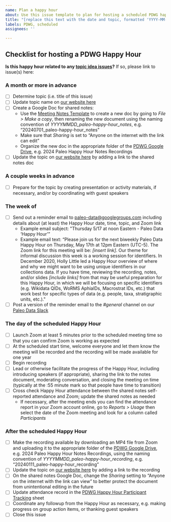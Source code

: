 ```yaml
---
name: Plan a happy hour
about: Use this issue template to plan for hosting a scheduled PDWG happy hour
title: "[replace this text with the date and topic, formatted 'YYYY-MM-DD Topic']"
labels: PDWG, scheduled
assignees: ''

---
```

## Checklist for hosting a PDWG Happy Hour 

**Is this happy hour related to any [topic idea issues](https://github.com/paleo-data/happy-hours/labels/idea)?** If so, please link to issue(s) here:

### A month or more in advance
- [ ] Determine topic (i.e. title of this issue)
- [ ] Update topic name on [our website here](https://github.com/paleo-data/paleo-data.github.io/blob/main/_data/pdwg-happy-hours.yml)
- [ ] Create a Google Doc for shared notes:
    - Use the [Meeting Notes Template](https://docs.google.com/document/d/1Tp-HNHlWFtbrnKPZNc0igowUvZ2u0hmddiF0kWdOGHo/edit?usp=drive_link) to create a new doc by going to _File > Make a copy_, then renaming the new document using the naming convention of _YYYYMMDD_paleo-happy-hour_notes_, e.g. “20240701_paleo-happy-hour_notes”
    - Make sure that _Sharing_ is set to “Anyone on the internet with the link can edit”
    - Organize the new doc in the appropriate folder of the [PDWG Google Drive](https://drive.google.com/drive/folders/1UYyaRMMnQbgE_2FSiTdb4nLV8BAjyBz5?usp=sharing), e.g. 2024 Paleo Happy Hour Notes Recordings
- [ ] Update the topic on [our website here](https://github.com/paleo-data/paleo-data.github.io/blob/main/_data/pdwg-happy-hours.yml) by adding a link to the shared notes doc

### A couple weeks in advance
- [ ] Prepare for the topic by creating presentation or activity materials, if necessary, and/or by coordinating with guest speakers

### The week of
- [ ] Send out a reminder email to paleo-data@googlegroups.com including details about (at least) the Happy Hour date, time, topic, and Zoom link
    - Example email subject: "Thursday 5/17 at noon Eastern - Paleo Data ‘Happy Hour’”
    - Example email text: “Please join us for the next biweekly Paleo Data Happy Hour on Thursday, May 17th at 12pm Eastern (UTC-5). The Zoom link for this meeting will be: _[insert link]_. Our theme for informal discussion this week is a working session for identifiers. In December 2020, Holly Little led a Happy Hour overview of where and why we might want to be using unique identifiers in our collections data. If you have time, reviewing the recording, notes, and/or slides _[include links]_ from that may be useful preparation for this Happy Hour, in which we will be focusing on specific identifiers (e.g. Wikidata QIDs, WoRMS AphiaIDs, Macrostrat IDs, etc.) that work best for specific types of data (e.g. people, taxa, stratigraphic units, etc.)."
- [ ] Post a version of the reminder email to the _#general_ channel on our [Paleo Data Slack](https://paleo-data.slack.com/home)

### The day of the scheduled Happy Hour
- [ ] Launch Zoom at least 5 minutes prior to the scheduled meeting time so that you can confirm Zoom is working as expected
- [ ] At the scheduled start time, welcome everyone and let them know the meeting will be recorded and the recording will be made available for one year
- [ ] Begin recording
- [ ] Lead or otherwise facilitate the progress of the Happy Hour, including introducing speakers (if appropriate), sharing the link to the notes document, moderating conversation, and closing the meeting on time (typically at the :55 minute mark so that people have time to transition)
- [ ] Cross check Happy Hour attendance between the shared notes self-reported attendance and Zoom; update the shared notes as needed
    - If necessary, after the meeting ends you can find the attendance report in your Zoom account online, go to _Reports > Usage_ then select the date of the Zoom meeting and look for a column called _Participants_

### After the scheduled Happy Hour
- [ ] Make the recording available by downloading an MP4 file from Zoom and uploading it to the appropriate folder of the [PDWG Google Drive](https://drive.google.com/drive/folders/1UYyaRMMnQbgE_2FSiTdb4nLV8BAjyBz5?usp=sharing), e.g. 2024 Paleo Happy Hour Notes Recordings, using the naming convention of _YYYYMMDD_paleo-happy-hour_recording_, e.g. “20240111_paleo-happy-hour_recording”
- [ ] Update the topic on [our website here](https://github.com/paleo-data/paleo-data.github.io/blob/main/_data/pdwg-happy-hours.yml) by adding a link to the recording
- [ ] On the shared notes Google Doc, change the _Sharing_ setting to “Anyone on the internet with the link can view” to better protect the document from unintentional editing in the future
- [ ] Update attendance record in the [PDWG Happy Hour Participant Tracking](https://docs.google.com/spreadsheets/d/1eEasKXODqM58ECuKfQG8tMr_-Y136OJI3wVyVqRlW-Y/edit?usp=sharing) sheet
- [ ] Coordinate any followup from the Happy Hour as necessary, e.g. making progress on group action items, or thanking guest speakers
- [ ] Close this issue
